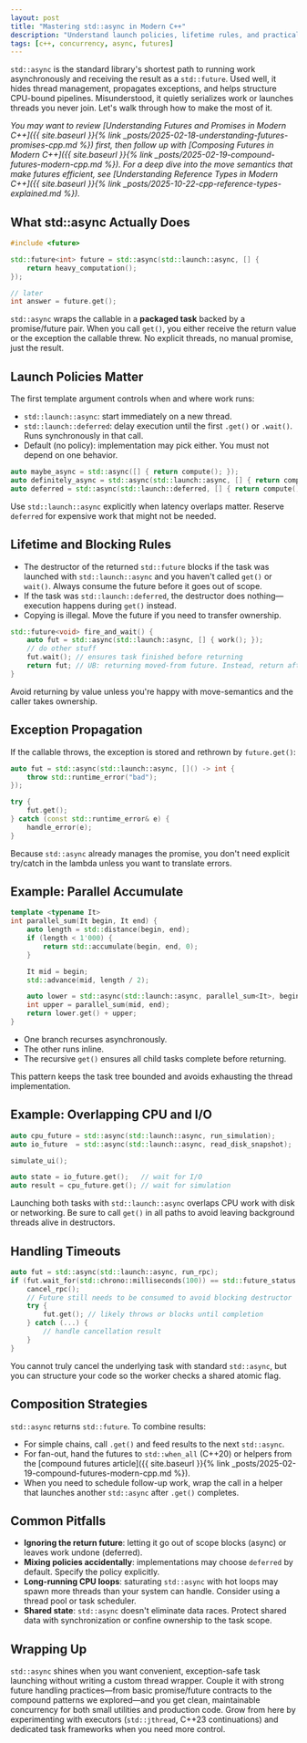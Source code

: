```yaml
---
layout: post
title: "Mastering std::async in Modern C++"
description: "Understand launch policies, lifetime rules, and practical patterns for std::async so your asynchronous tasks finish predictably."
tags: [c++, concurrency, async, futures]
---
```


`std::async` is the standard library's shortest path to running work asynchronously and receiving the result as a `std::future`. Used well, it hides thread management, propagates exceptions, and helps structure CPU-bound pipelines. Misunderstood, it quietly serializes work or launches threads you never join. Let's walk through how to make the most of it.

*You may want to review [Understanding Futures and Promises in Modern C++]({{ site.baseurl }}{% link _posts/2025-02-18-understanding-futures-promises-cpp.md %}) first, then follow up with [Composing Futures in Modern C++]({{ site.baseurl }}{% link _posts/2025-02-19-compound-futures-modern-cpp.md %}). For a deep dive into the move semantics that make futures efficient, see [Understanding Reference Types in Modern C++]({{ site.baseurl }}{% link _posts/2025-10-22-cpp-reference-types-explained.md %}).*

## What std::async Actually Does

```cpp
#include <future>

std::future<int> future = std::async(std::launch::async, [] {
    return heavy_computation();
});

// later
int answer = future.get();
```

`std::async` wraps the callable in a **packaged task** backed by a promise/future pair. When you call `get()`, you either receive the return value or the exception the callable threw. No explicit threads, no manual promise, just the result.

## Launch Policies Matter

The first template argument controls when and where work runs:

- `std::launch::async`: start immediately on a new thread.
- `std::launch::deferred`: delay execution until the first `.get()` or `.wait()`. Runs synchronously in that call.
- Default (no policy): implementation may pick either. You must not depend on one behavior.

```cpp
auto maybe_async = std::async([] { return compute(); });
auto definitely_async = std::async(std::launch::async, [] { return compute(); });
auto deferred = std::async(std::launch::deferred, [] { return compute(); });
```

Use `std::launch::async` explicitly when latency overlaps matter. Reserve `deferred` for expensive work that might not be needed.

## Lifetime and Blocking Rules

- The destructor of the returned `std::future` blocks if the task was launched with `std::launch::async` and you haven't called `get()` or `wait()`. Always consume the future before it goes out of scope.
- If the task was `std::launch::deferred`, the destructor does nothing—execution happens during `get()` instead.
- Copying is illegal. Move the future if you need to transfer ownership.

```cpp
std::future<void> fire_and_wait() {
    auto fut = std::async(std::launch::async, [] { work(); });
    // do other stuff
    fut.wait(); // ensures task finished before returning
    return fut; // UB: returning moved-from future. Instead, return after join
}
```

Avoid returning by value unless you're happy with move-semantics and the caller takes ownership.

## Exception Propagation

If the callable throws, the exception is stored and rethrown by `future.get()`:

```cpp
auto fut = std::async(std::launch::async, []() -> int {
    throw std::runtime_error("bad");
});

try {
    fut.get();
} catch (const std::runtime_error& e) {
    handle_error(e);
}
```

Because `std::async` already manages the promise, you don't need explicit try/catch in the lambda unless you want to translate errors.

## Example: Parallel Accumulate

```cpp
template <typename It>
int parallel_sum(It begin, It end) {
    auto length = std::distance(begin, end);
    if (length < 1'000) {
        return std::accumulate(begin, end, 0);
    }

    It mid = begin;
    std::advance(mid, length / 2);

    auto lower = std::async(std::launch::async, parallel_sum<It>, begin, mid);
    int upper = parallel_sum(mid, end);
    return lower.get() + upper;
}
```

- One branch recurses asynchronously.
- The other runs inline.
- The recursive `get()` ensures all child tasks complete before returning.

This pattern keeps the task tree bounded and avoids exhausting the thread implementation.

## Example: Overlapping CPU and I/O

```cpp
auto cpu_future = std::async(std::launch::async, run_simulation);
auto io_future  = std::async(std::launch::async, read_disk_snapshot);

simulate_ui();

auto state = io_future.get();   // wait for I/O
auto result = cpu_future.get(); // wait for simulation
```

Launching both tasks with `std::launch::async` overlaps CPU work with disk or networking. Be sure to call `get()` in all paths to avoid leaving background threads alive in destructors.

## Handling Timeouts

```cpp
auto fut = std::async(std::launch::async, run_rpc);
if (fut.wait_for(std::chrono::milliseconds(100)) == std::future_status::timeout) {
    cancel_rpc();
    // Future still needs to be consumed to avoid blocking destructor
    try {
        fut.get(); // likely throws or blocks until completion
    } catch (...) {
        // handle cancellation result
    }
}
```

You cannot truly cancel the underlying task with standard `std::async`, but you can structure your code so the worker checks a shared atomic flag.

## Composition Strategies

`std::async` returns `std::future`. To combine results:

- For simple chains, call `.get()` and feed results to the next `std::async`.
- For fan-out, hand the futures to `std::when_all` (C++20) or helpers from the [compound futures article]({{ site.baseurl }}{% link _posts/2025-02-19-compound-futures-modern-cpp.md %}).
- When you need to schedule follow-up work, wrap the call in a helper that launches another `std::async` after `.get()` completes.

## Common Pitfalls

- **Ignoring the return future**: letting it go out of scope blocks (async) or leaves work undone (deferred).
- **Mixing policies accidentally**: implementations may choose `deferred` by default. Specify the policy explicitly.
- **Long-running CPU loops**: saturating `std::async` with hot loops may spawn more threads than your system can handle. Consider using a thread pool or task scheduler.
- **Shared state**: `std::async` doesn't eliminate data races. Protect shared data with synchronization or confine ownership to the task scope.

## Wrapping Up

`std::async` shines when you want convenient, exception-safe task launching without writing a custom thread wrapper. Couple it with strong future handling practices—from basic promise/future contracts to the compound patterns we explored—and you get clean, maintainable concurrency for both small utilities and production code. Grow from here by experimenting with executors (`std::jthread`, C++23 continuations) and dedicated task frameworks when you need more control.
